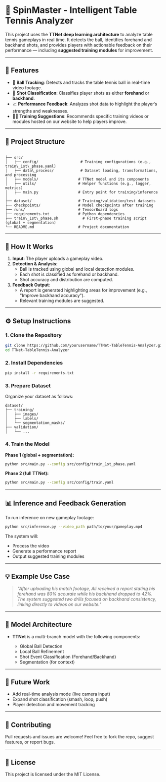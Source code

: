 # 🏓 SpinMaster - Intelligent Table Tennis Analyzer

This project uses the **TTNet deep learning architecture** to analyze table tennis gameplays in real time. It detects the ball, identifies forehand and backhand shots, and provides players with actionable feedback on their performance — including **suggested training modules** for improvement.

---

## 🚀 Features

- 🎯 **Ball Tracking**: Detects and tracks the table tennis ball in real-time video footage.
- 🧠 **Shot Classification**: Classifies player shots as either **forehand** or **backhand**.
- 📈 **Performance Feedback**: Analyzes shot data to highlight the player’s strengths and weaknesses.
- 🏋️‍♂️ **Training Suggestions**: Recommends specific training videos or modules hosted on our website to help players improve.

---

## 📂 Project Structure

```

├── src/
│   ├── config/                   # Training configurations (e.g., train\_1st\_phase.yaml)
│   ├── data\_process/            # Dataset loading, transformations, and processing
│   ├── models/                  # TTNet model and its components
│   ├── utils/                   # Helper functions (e.g., logger, metrics)
│   ├── main.py                  # Entry point for training/inference
│
├── dataset/                     # Training/validation/test datasets
├── checkpoints/                 # Model checkpoints after training
├── runs/                        # TensorBoard logs
├── requirements.txt             # Python dependencies
├── train\_1st\_phase.sh           # First-phase training script (global + segmentation)
└── README.md                    # Project documentation

````

---

## 🧪 How It Works

1. **Input**: The player uploads a gameplay video.
2. **Detection & Analysis**:
   - Ball is tracked using global and local detection modules.
   - Each shot is classified as forehand or backhand.
   - Shot accuracy and distribution are computed.
3. **Feedback Output**:
   - A report is generated highlighting areas for improvement (e.g., "Improve backhand accuracy").
   - Relevant training modules are suggested.

---

## ⚙️ Setup Instructions

### 1. Clone the Repository
```bash
git clone https://github.com/yourusername/TTNet-TableTennis-Analyzer.git
cd TTNet-TableTennis-Analyzer
````

### 2. Install Dependencies

```bash
pip install -r requirements.txt
```

### 3. Prepare Dataset

Organize your dataset as follows:

```
dataset/
├── training/
│   ├── images/
│   ├── labels/
│   └── segmentation_masks/
├── validation/
│   └── ...
```

### 4. Train the Model

**Phase 1 (global + segmentation):**

```bash
python src/main.py --config src/config/train_1st_phase.yaml
```

**Phase 2 (full TTNet):**

```bash
python src/main.py --config src/config/train.yaml
```

---

## 📊 Inference and Feedback Generation

To run inference on new gameplay footage:

```bash
python src/inference.py --video_path path/to/your/gameplay.mp4
```

The system will:

* Process the video
* Generate a performance report
* Output suggested training modules

---

## 💡 Example Use Case

> *"After uploading his match footage, Ali received a report stating his forehand was 80% accurate while his backhand dropped to 42%. The system suggested two drills focused on backhand consistency, linking directly to videos on our website."*

---

## 🧠 Model Architecture

* **TTNet** is a multi-branch model with the following components:

  * Global Ball Detection
  * Local Ball Refinement
  * Shot Event Classification (Forehand/Backhand)
  * Segmentation (for context)

---

## 📌 Future Work

* Add real-time analysis mode (live camera input)
* Expand shot classification (smash, loop, push)
* Player detection and movement tracking

---

## 🤝 Contributing

Pull requests and issues are welcome! Feel free to fork the repo, suggest features, or report bugs.

---

## 📜 License

This project is licensed under the MIT License.
```
